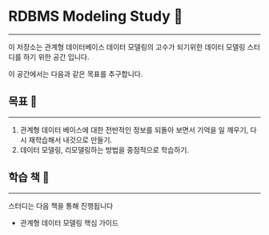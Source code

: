 # RDBMS Modeling Study 🚀

---

이 저장소는 관계형 데이터베이스 데이터 모델링의 고수가 되기위한 데이터 모델링 스터디를 하기 위한 공간 입니다.

이 공간에서는 다음과 같은 목표를 추구합니다.

## [](https://github.com/christopher3810/TIL/tree/master/book/%EC%9D%BD%EA%B8%B0%20%EC%A2%8B%EC%9D%80%20%EC%BD%94%EB%93%9C%EA%B0%80%20%EC%A2%8B%EC%9D%80%20%EC%BD%94%EB%93%9C%EB%8B%A4(The%20Art%20of%20Readable%20Code)#%EB%AA%A9%ED%91%9C-)목표 🎯

---

1. 관계형 데이터 베이스에 대한 전반적인 정보를 되돌아 보면서 기억을 일 깨우기, 다시 재학습해서 내것으로 만들기.
2. 데이터 모델링, 리모델링하는 방법을 중점적으로 학습하기.

## [](https://github.com/christopher3810/TIL/tree/master/book/%EC%9D%BD%EA%B8%B0%20%EC%A2%8B%EC%9D%80%20%EC%BD%94%EB%93%9C%EA%B0%80%20%EC%A2%8B%EC%9D%80%20%EC%BD%94%EB%93%9C%EB%8B%A4(The%20Art%20of%20Readable%20Code)#%ED%95%99%EC%8A%B5-%EC%B1%85-)학습 책 📖

---

스터디는 다음 책을 통해 진행됩니다

- 관계형 데이터 모델링 핵심 가이드
